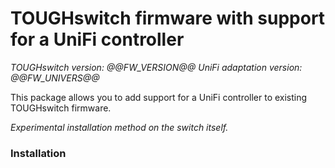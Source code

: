 # TOUGHswitch firmware with support for a UniFi controller

_TOUGHswitch version: @@FW_VERSION@@_
_UniFi adaptation version: @@FW_UNIVERS@@_

This package allows you to add support for a UniFi controller to existing
TOUGHswitch firmware.

_Experimental installation method on the switch itself._

### Installation


